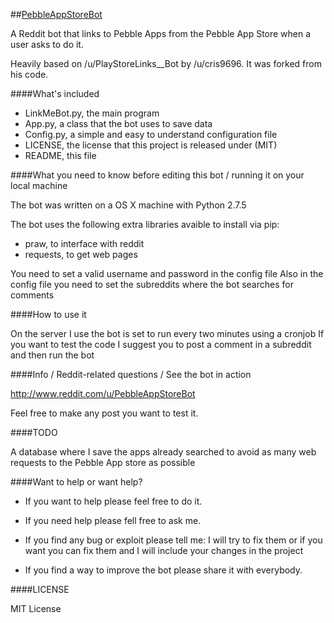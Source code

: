 ##[PebbleAppStoreBot](http://www.reddit.com/u/PebbleAppStoreBot)


A Reddit bot that links to Pebble Apps from the Pebble App Store when a user asks to do it.

Heavily based on /u/PlayStoreLinks__Bot by /u/cris9696. It was forked from his code.


####What's included

* LinkMeBot.py, the main program
* App.py, a class that the bot uses to save data
* Config.py, a simple and easy to understand configuration file
* LICENSE, the license that this project is released under (MIT)
* README, this file


####What you need to know before editing this bot / running it on your local machine

The bot was written on a OS X machine with Python 2.7.5

The bot uses the following extra libraries avaible to install via pip:

* praw, to interface with reddit
* requests, to get web pages

You need to set a valid username and password in the config file
Also in the config file you need to set the subreddits where the bot searches for comments

####How to use it

On the server I use the bot is set to run every two minutes using a cronjob
If you want to test the code I suggest you to post a comment in a subreddit and then run the bot


####Info / Reddit-related questions / See the bot in action

http://www.reddit.com/u/PebbleAppStoreBot

Feel free to make any post you want to test it.


####TODO

A database where I save the apps already searched to avoid as many web requests to the Pebble App store as possible


####Want to help or want help?

* If you want to help please feel free to do it.

* If you need help please fell free to ask me.

* If you find any bug or exploit please tell me: I will try to fix them or if you want you can fix them and I will include your changes in the project

* If you find a way to improve the bot please share it with everybody.

####LICENSE

MIT License
